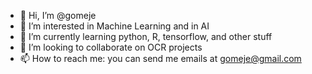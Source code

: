 - 👋 Hi, I’m @gomeje
- 👀 I’m interested in Machine Learning and in AI
- 🌱 I’m currently learning python, R, tensorflow, and other stuff
- 💞️ I’m looking to collaborate on OCR projects
- 📫 How to reach me: you can send me emails at gomeje@gmail.com

<!---
gomeje/gomeje is a ✨ special ✨ repository because its `README.md` (this file) appears on your GitHub profile.
You can click the Preview link to take a look at your changes.
--->
